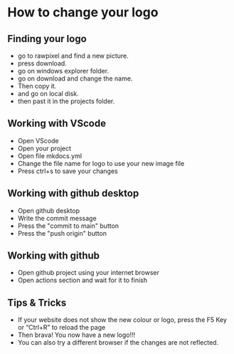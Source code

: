 # How to change your logo

## Finding your logo

- go to rawpixel and find a new picture.
- press download.
- go on windows explorer folder.
- go on download and change the name.
- Then copy it.
- and go on local disk.
- then past it in the projects folder.

## Working with VScode
- Open VScode
- Open your project
- Open file mkdocs.yml
- Change the file name for logo to use your new image file
- Press ctrl+s to save your changes

## Working with github desktop
- Open github desktop
- Write the commit message
- Press the "commit to main" button
- Press the "push origin" button

## Working with github
- Open github project using your internet browser
- Open actions section and wait for it to finish

## Tips & Tricks
 - If your website does not show the new colour or logo, press the F5 Key or “Ctrl+R” to reload the page
 - Then brava! You now have a new logo!!!
 - You can also try a different browser if the changes are not reflected.